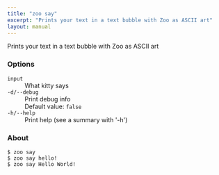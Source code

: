 ```yaml
---
title: "zoo say"
excerpt: "Prints your text in a text bubble with Zoo as ASCII art"
layout: manual
---
```


Prints your text in a text bubble with Zoo as ASCII art

### Options

<dl class="flags">
   <dt><code>input</code></dt>
   <dd>What kitty says</dd>

   <dt><code>-d/--debug</code></dt>
   <dd>Print debug info<br/>Default value: <code>false</code></dd>

   <dt><code>-h/--help</code></dt>
   <dd>Print help (see a summary with '-h')</dd>
</dl>


### About

```
$ zoo say
$ zoo say hello!
$ zoo say Hello World!
```
